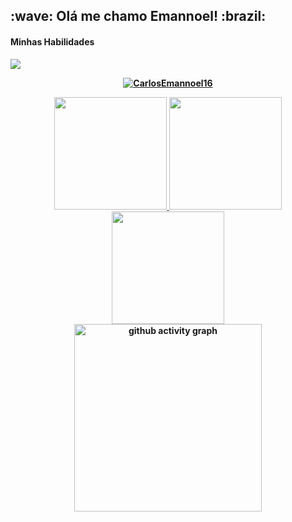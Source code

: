 

<h2>:wave: Olá me chamo <strong>Emannoel!<strong/> :brazil:</h2>

<h4>Minhas Habilidades</h4>
<a href="https://skillicons.dev">
  <img src="https://skillicons.dev/icons?i=git,html,docker,js,nodejs,postgres,mysql,css,figma,gitlab,react,ts,jest,bootstrap,linux,mongodb,redis,kafka" />
</a>

  <div align="center">
     <p align="center" width="100%">
    <a href="https://github.com/ryo-ma/github-profile-trophy">
       <img src="https://github-profile-trophy.vercel.app/?username=CarlosEmannoel16&theme=monokai&rank=SECRET,SSS,SS,S,AAA,AA,A,BBB,BB,B,CCC&margin-w=15&no-bg=true&no-frame=true&column=4&lang=pt-br" alt="CarlosEmannoel16" />
    </a> 
  </p>
     <a href="https://github.com/CarlosEmannoel16">
      <img height="180em" src="https://github-readme-stats.vercel.app/api?username=CarlosEmannoel16&show_icons=true&theme=monokai&include_all_commits=true&count_private=true&locale=pt-br"/>
     </a>
      <a href="https://github.com/CarlosEmannoel16">
       <img height="180em" src="https://github-readme-stats.vercel.app/api/top-langs/?username=CarlosEmannoel16&layout=compact&langs_count=7&theme=monokai"/>
      </a>
    </div>
    <div align="center">
        <a href="https://github.com/CarlosEmannoel16">
          <img height="180em alt="Streak Graphics" src="https://github-readme-streak-stats.herokuapp.com/?user=CarlosEmannoel16&theme=monokai">
        </a>
    </div>
     <div align="center">
         <img height="300em" alt="github activity graph" src="https://github-readme-activity-graph.vercel.app/graph?username=CarlosEmannoel16&theme=monokai">
    </div>
   </div>
  <br />



<!--
**CarlosEmannoel16/CarlosEmannoel16** is a ✨ _special_ ✨ repository because its `README.md` (this file) appears on your GitHub profile.





Here are some ideas to get you started:

- 🔭 I’m currently working on ...
- 🌱 I’m currently learning ...
- 👯 I’m looking to collaborate on ...
- 🤔 I’m looking for help with ...
- 💬 Ask me about ...
- 📫 How to reach me: ...
- 😄 Pronouns: ...
- ⚡ Fun fact: ...
-->
